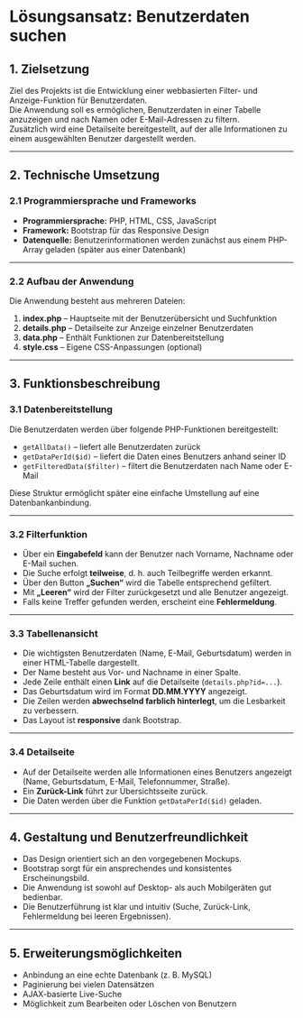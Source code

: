 # Lösungsansatz: Benutzerdaten suchen

## 1. Zielsetzung
Ziel des Projekts ist die Entwicklung einer webbasierten Filter- und Anzeige-Funktion für Benutzerdaten.  
Die Anwendung soll es ermöglichen, Benutzerdaten in einer Tabelle anzuzeigen und nach Namen oder E-Mail-Adressen zu filtern.  
Zusätzlich wird eine Detailseite bereitgestellt, auf der alle Informationen zu einem ausgewählten Benutzer dargestellt werden.

---

## 2. Technische Umsetzung

### 2.1 Programmiersprache und Frameworks
- **Programmiersprache:** PHP, HTML, CSS, JavaScript
- **Framework:** Bootstrap für das Responsive Design
- **Datenquelle:** Benutzerinformationen werden zunächst aus einem PHP-Array geladen (später aus einer Datenbank)

---

### 2.2 Aufbau der Anwendung
Die Anwendung besteht aus mehreren Dateien:

1. **index.php** – Hauptseite mit der Benutzerübersicht und Suchfunktion
2. **details.php** – Detailseite zur Anzeige einzelner Benutzerdaten
3. **data.php** – Enthält Funktionen zur Datenbereitstellung
4. **style.css** – Eigene CSS-Anpassungen (optional)

---

## 3. Funktionsbeschreibung

### 3.1 Datenbereitstellung
Die Benutzerdaten werden über folgende PHP-Funktionen bereitgestellt:

- `getAllData()` – liefert alle Benutzerdaten zurück
- `getDataPerId($id)` – liefert die Daten eines Benutzers anhand seiner ID
- `getFilteredData($filter)` – filtert die Benutzerdaten nach Name oder E-Mail

Diese Struktur ermöglicht später eine einfache Umstellung auf eine Datenbankanbindung.

---

### 3.2 Filterfunktion
- Über ein **Eingabefeld** kann der Benutzer nach Vorname, Nachname oder E-Mail suchen.
- Die Suche erfolgt **teilweise**, d. h. auch Teilbegriffe werden erkannt.
- Über den Button **„Suchen“** wird die Tabelle entsprechend gefiltert.
- Mit **„Leeren“** wird der Filter zurückgesetzt und alle Benutzer angezeigt.
- Falls keine Treffer gefunden werden, erscheint eine **Fehlermeldung**.

---

### 3.3 Tabellenansicht
- Die wichtigsten Benutzerdaten (Name, E-Mail, Geburtsdatum) werden in einer HTML-Tabelle dargestellt.
- Der Name besteht aus Vor- und Nachname in einer Spalte.
- Jede Zeile enthält einen **Link** auf die Detailseite (`details.php?id=...`).
- Das Geburtsdatum wird im Format **DD.MM.YYYY** angezeigt.
- Die Zeilen werden **abwechselnd farblich hinterlegt**, um die Lesbarkeit zu verbessern.
- Das Layout ist **responsive** dank Bootstrap.

---

### 3.4 Detailseite
- Auf der Detailseite werden alle Informationen eines Benutzers angezeigt (Name, Geburtsdatum, E-Mail, Telefonnummer, Straße).
- Ein **Zurück-Link** führt zur Übersichtsseite zurück.
- Die Daten werden über die Funktion `getDataPerId($id)` geladen.

---

## 4. Gestaltung und Benutzerfreundlichkeit
- Das Design orientiert sich an den vorgegebenen Mockups.
- Bootstrap sorgt für ein ansprechendes und konsistentes Erscheinungsbild.
- Die Anwendung ist sowohl auf Desktop- als auch Mobilgeräten gut bedienbar.
- Die Benutzerführung ist klar und intuitiv (Suche, Zurück-Link, Fehlermeldung bei leeren Ergebnissen).

---

## 5. Erweiterungsmöglichkeiten
- Anbindung an eine echte Datenbank (z. B. MySQL)
- Paginierung bei vielen Datensätzen
- AJAX-basierte Live-Suche
- Möglichkeit zum Bearbeiten oder Löschen von Benutzern
